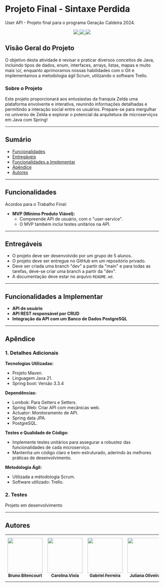 # Projeto Final - Sintaxe Perdida
User API - Projeto final para o programa Geração Caldeira 2024.
 <p align="center">
      <a alt="Java" href="https://java.com" target="_blank">
         <img src="https://img.shields.io/badge/Java-v21.0.4-ED8B00.svg" />
     </a>
      <a alt="Maven" href="https://maven.apache.org/index.html" target="_blank">
         <img src="https://img.shields.io/badge/Maven-v4.0.0-CD2335.svg" />
     </a>
      <a alt="IntelliJ IDEA" href="https://www.jetbrains.com/idea/" target="_blank">
         <img src="https://img.shields.io/badge/IntelliJ IDEA-2024.2.4-087CFA.svg" />
     </a>
 </p>

## Visão Geral do Projeto

O objetivo desta atividade é revisar e praticar diversos conceitos de Java,
incluindo tipos de dados, enum, interfaces, arrays, listas, mapas e muito
mais \o/, enquanto aprimoramos nossas habilidades com o Git e implementamos
a metodologia ágil Scrum, utilizando o software Trello.

### Sobre o Projeto
Este projeto proporcionará aos entusiastas da franquia Zelda uma plataforma envolvente e interativa, reunindo informações
detalhadas e permitindo a interação social entre os usuários. Prepare-se para mergulhar no universo de Zelda e explorar
o potencial da arquitetura de microserviços em Java com Spring!

 ---

## Sumário

- [Funcionalidades](#funcionalidades)
- [Entregáveis](#entregáveis)
- [Funcionalidades a Implementar](#funcionalidades-a-implementar)
- [Apêndice](#apêndice)
- [Autores](#autores)

 ---
## Funcionalidades

Acordos para o Trabalho Final:

- **MVP (Mínimo Produto Viável):**
    - Compreende API de usuário, com o "user-service".
    - O MVP também inclui testes unitários na API.

 ---

## Entregáveis

- O projeto deve ser desenvolvido por um grupo de 5 alunos.
- O projeto deve ser entregue no GitHub em um repositório privado.
- Deve ser criada uma branch "dev" a partir da "main" e para todas as tarefas, deve-se criar uma branch a partir da "dev".
- A documentação deve estar no arquivo `README.md`.

 ---

## Funcionalidades a Implementar

- **API de usuário**
- **API REST responsável por CRUD**
- **Integração da API com um Banco de Dados PostgreSQL**

 ---

## Apêndice

### 1. Detalhes Adicionais

**Tecnologias Utilizadas:**
- Projeto Maven.
- Linguagem Java 21.
- Spring boot: Versão 3.3.4

**Dependências:**
- Lombok: Para Getters e Setters.
- Spring Web: Criar API com mecânicas web.
- Actuator: Monitoramento de API.
- Spring data JPA.
- PostgreSQL.

**Testes e Qualidade de Código:**
- Implemente testes unitários para assegurar a robustez das funcionalidades de cada microserviço.
- Mantenha um código claro e bem-estruturado, aderindo às melhores práticas de desenvolvimento.

**Metodologia Ágil:**
- Utilizada a métodologia Scrum.
- Software utilizado: Trello.

### 2. Testes

Projeto em desenvolvimento


 ---

## Autores
 <table>
   <tr>
     <td align="center">
       <a href="https://github.com/BrunoBitencourt99">
         <img loading="lazy" src="https://avatars.githubusercontent.com/u/135754345?v=4" width="115"/><br />
         <sub><b>Bruno Bitencourt</b></sub>
       </a>
     </td>
     <td align="center">
       <a href="https://github.com/Diasvcarol">
         <img loading="lazy" src="https://avatars.githubusercontent.com/u/174751469?v=4" width="115"/><br />
         <sub><b>Carolina Viola</b></sub>
       </a>
     </td>
     <td align="center">
       <a href="https://github.com/GFerrDev">
         <img loading="lazy" src="https://avatars.githubusercontent.com/u/107577067?v=4" width="115"/><br />
         <sub><b>Gabriel Ferreira</b></sub>
       </a>
     </td>
     <td align="center">
       <a href="https://github.com/juliana-oliveira7">
         <img loading="lazy" src="https://avatars.githubusercontent.com/u/174645975?v=4" width="115"/><br />
         <sub><b>Juliana Oliveira</b></sub>
       </a>
     </td>
     <td align="center">
       <a href="https://github.com/pedrohenriquelacerda">
         <img loading="lazy" src="https://avatars.githubusercontent.com/u/108750566?v=4" width="115"/><br />
         <sub><b>Pedro Henrique Lacerda</b></sub>
       </a>
     </td>
   </tr>
 </table>